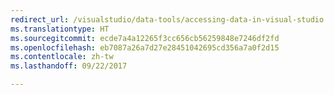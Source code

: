 ```yaml
---
redirect_url: /visualstudio/data-tools/accessing-data-in-visual-studio
ms.translationtype: HT
ms.sourcegitcommit: ecde7a4a12265f3cc656cb56259848e7246df2fd
ms.openlocfilehash: eb7087a26a7d27e28451042695cd356a7a0f2d15
ms.contentlocale: zh-tw
ms.lasthandoff: 09/22/2017

---
```


